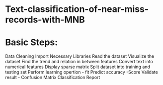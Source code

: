 # Text-classification-of-near-miss-records-with-MNB
# Basic Steps:

Data Cleaning 
Import Necessary Libraries 
Read the dataset
Visualize the dataset
Find the trend and relation in between features
Convert text into numerical features
Display sparse matrix
Split dataset into training and testing set
Perform learning opertion - fit
Predict accuracy -Score
Validate result - Confusion Matrix
                  Classification Report
